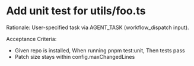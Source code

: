 # Add unit test for utils/foo.ts

Rationale: User-specified task via AGENT_TASK (workflow_dispatch input).

Acceptance Criteria:
- Given repo is installed, When running pnpm test:unit, Then tests pass
- Patch size stays within config.maxChangedLines
